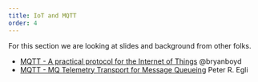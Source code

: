```yaml
---
title: IoT and MQTT
order: 4
---
```


For this section we are looking at slides and background from other folks.

* [MQTT - A practical protocol for the Internet of Things](https://www.slideshare.net/BryanBoyd/mqtt-austin-api) @bryanboyd
* [MQTT - MQ Telemetry Transport for Message Queueing](https://www.slideshare.net/PeterREgli/mq-telemetry-transport) Peter R. Egli
